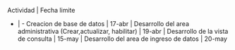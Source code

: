 Actividad | Fecha limite
- | -
Creacion de base de datos | 17-abr
 | 
Desarrollo del area administrativa (Crear,actualizar, habilitar)  | 19-abr
 | 
Desarrollo de la vista de consulta   | 15-may
 | 
Desarrollo del area de ingreso de datos  | 20-may
